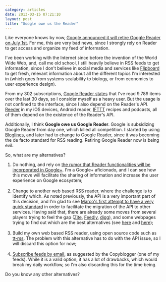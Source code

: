 ```yaml
---
category: articles
date: 2013-03-15 07:21:10
layout: post
title: "Google owe us the Reader"
---
```


<p>Like everyone knows by now, <a href="http://googlereader.blogspot.pt/2013/03/powering-down-google-reader.html">Google announced it will retire Google Reader on July 1st</a>. For me, this are very bad news, since I strongly rely on Reader to get access and organize my feed of information.</p><p>I've been working with the Internet since before the invention of the World Wide Web, and, call me old school, I still heavily believe in RSS feeds to get information, since I don't believe in social media and services like <a href="http://flipboard.com">Flipboard</a> to get fresh, relevant information about all the different topics I'm interested in (which goes from systems scalability to biology, or from economics to user experience design).</p><p>From my 302 subscriptions, <a href="https://www.google.com/reader/view/#trends-page">Google Reader states</a> that I've read 9.789 items over the last 30 days, so I consider myself as a heavy user. But the usage is not confined to the interface, since I also depend on the Reader's API. <a href="http://reederapp.com">Reeder</a> in my iOS devices, Android reader, <a href="http://ifttt.com">IFTTT</a> recipes and podcasts, all of them depend on the existence of the Reader's API.</p><p>Additionally, I think <b>Google owe us Google Reader</b>. Google is subsidizing Google Reader from day one, which killed all competition. I started by using <a href="http://bloglines.com">Bloglines</a>, and later had to change to Google Reader, since it was becoming the de facto standard for RSS reading. Retiring Google Reader now is being evil.</p><p>So, what are my alternatives?</p><ol><li>Do nothing, and rely on <a href="http://arstechnica.com/business/2013/03/google-reader-will-rise-again-as-part-of-google/">the rumor that Reader functionalities will be incorporated in Google+</a>. I'm a Google+ aficionado, and I can see how this move will facilitate the sharing of information and increase the user experience on Google ecosystem;<br /><br /></li><li>Change to another web based RSS reader, where the challenge is to identify which. As noted previously, the API is a very important part of this decision, and I'm glad to see <a href="http://www.marco.org/2013/03/14/baby-steps-replacing-google-reader">Marco's first attempt to have a very quick standard</a> in order to facilitate the migration of the API to other services. Having said that, there are already some moves from several players trying to feel the gap (<a href="http://blog.zite.com/2013/03/14/google-reader-is-dead-so-we-rebuilt-it-for-you-in-zite-in-six-hours/">Zite</a>, <a href="http://blog.feedly.com/2013/03/14/google-reader/">Feedly</a>, <a href="http://blog.digg.com/post/45355701332/were-building-a-reader">digg</a>), and some webpages trying to find out which are the best alternatives (see <a href="http://www.replacereader.com/">here</a> and <a href="http://ginicharts.com/google-reader-alternatives">here</a>);<br /><br /></li><li>Build my own web based RSS reader, using open source code such as <a href="http://tt-rss.org/">tt-rss</a>. The problem with this alternative has to do with the API issue, so I will discard this option for now;<br /><br /></li><li><a href="http://www.copyblogger.com/google-reader-alternatives/">Subscribe feeds by email</a>, as suggested by the Copyblogger (one of my feeds). While it is a valid option, it has a lot of drawbacks, which would break my daily workflow, so I'm also discarding this for the time being.</li></ol><p>Do you know any other alternatives?</p>
